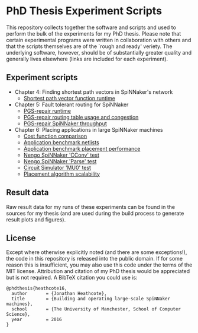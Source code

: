 PhD Thesis Experiment Scripts
=============================

This repository collects together the software and scripts and used to perform
the bulk of the experiments for my PhD thesis. Please note that certain
experimental programs were written in collaboration with others and that the
scripts themselves are of the `rough and ready' veriety. The underlying
software, however, should be of substantially greater quality and generally
lives elsewhere (links are included for each experiment).

Experiment scripts
------------------

* Chapter 4: Finding shortest path vectors in SpiNNaker's network
  - [Shortest path vector function runtime](./chapter_4/shortest_path_vector_runtime/)
* Chapter 5: Fault tolerant routing for SpiNNaker
  - [PGS-repair runtime](./chapter_5/pgs_repair_runtime/)
  - [PGS-repair routing table usage and congestion](./chapter_5/pgs_repair_tables_and_congestion/)
  - [PGS-repair SpiNNaker throughput](./chapter_5/pgs_repair_spinnaker_throughput/)
* Chapter 6: Placing applications in large SpiNNaker machines
  - [Cost function comparison](./chapter_6/cost_function_comparison/)
  - [Application benchmark netlists](./chapter_6/benchmark_netlists/)
  - [Application benchmark placement performance](./chapter_6/benchmark_placement/)
  - [Nengo SpiNNaker 'CConv' test](./chapter_6/nengo_cconv_test/)
  - [Nengo SpiNNaker 'Parse' test](./chapter_6/nengo_parse_test/)
  - [Circuit Simulator 'MU0' test](./chapter_6/circuit_sim_mu0_test/)
  - [Placement algorithm scalability](./chapter_6/scalability/)


Result data
-----------

Raw result data for my runs of these experiments can be found in the sources
for my thesis (and are used during the build process to generate result plots
and figures).

License
-------

Except where otherwise explicitly noted (and there are some exceptions!), the
code in this repository is released into the public domain. If for some reason
this is insufficient, you may also use this code under the terms of the MIT
license.  Attribution and citation of my PhD thesis would be appreciated but is
not required. A BibTeX citation you could use is:

    @phdthesis{heathcote16,
      author       = {Jonathan Heathcote}, 
      title        = {Building and operating large-scale SpiNNaker machines},
      school       = {The University of Manchester, School of Computer Science},
      year         = 2016
    }


